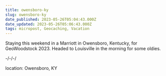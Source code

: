 ```yaml
---
title: owensboro-ky
slug: owensboro-ky
date_published: 2023-05-26T05:04:43.000Z
date_updated: 2023-05-26T05:06:43.000Z
tags: micropost, Geocaching, Vacation
---
```


Staying this weekend in a Marriott in Owensboro, Kentucky, for GeoWoodstock 2023.  Headed to Louisville in the morning for some oldies.

-/-/-/

location: Owensboro, KY
